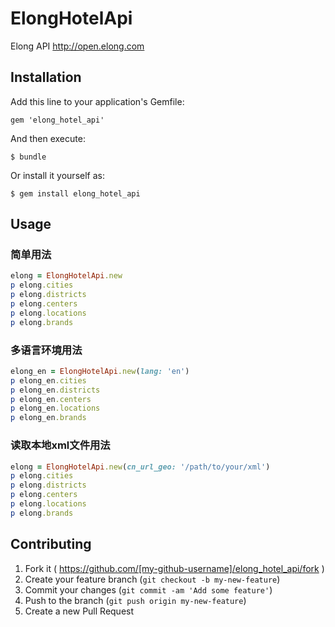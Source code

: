 # ElongHotelApi

Elong API http://open.elong.com

## Installation

Add this line to your application's Gemfile:

    gem 'elong_hotel_api'

And then execute:

    $ bundle

Or install it yourself as:

    $ gem install elong_hotel_api

## Usage

### 简单用法
```ruby
elong = ElongHotelApi.new
p elong.cities
p elong.districts
p elong.centers
p elong.locations
p elong.brands
```

### 多语言环境用法
```ruby
elong_en = ElongHotelApi.new(lang: 'en')
p elong_en.cities
p elong_en.districts
p elong_en.centers
p elong_en.locations
p elong_en.brands
```

### 读取本地xml文件用法
```ruby
elong = ElongHotelApi.new(cn_url_geo: '/path/to/your/xml')
p elong.cities
p elong.districts
p elong.centers
p elong.locations
p elong.brands
```

## Contributing

1. Fork it ( https://github.com/[my-github-username]/elong_hotel_api/fork )
2. Create your feature branch (`git checkout -b my-new-feature`)
3. Commit your changes (`git commit -am 'Add some feature'`)
4. Push to the branch (`git push origin my-new-feature`)
5. Create a new Pull Request
